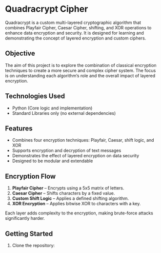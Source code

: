 # Quadracrypt Cipher

Quadracrypt is a custom multi-layered cryptographic algorithm that combines Playfair Cipher, Caesar Cipher, shifting, and XOR operations to enhance data encryption and security. It is designed for learning and demonstrating the concept of layered encryption and custom ciphers.

## Objective

The aim of this project is to explore the combination of classical encryption techniques to create a more secure and complex cipher system. The focus is on understanding each algorithm’s role and the overall impact of layered encryption.

## Technologies Used

- Python (Core logic and implementation)
- Standard Libraries only (no external dependencies)

## Features

- Combines four encryption techniques: Playfair, Caesar, shift logic, and XOR
- Supports encryption and decryption of text messages
- Demonstrates the effect of layered encryption on data security
- Designed to be modular and extendable

## Encryption Flow

1. **Playfair Cipher** – Encrypts using a 5x5 matrix of letters.
2. **Caesar Cipher** – Shifts characters by a fixed value.
3. **Custom Shift Logic** – Applies a defined shifting algorithm.
4. **XOR Encryption** – Applies bitwise XOR to characters with a key.

Each layer adds complexity to the encryption, making brute-force attacks significantly harder.

## Getting Started

1. Clone the repository:

```bash

